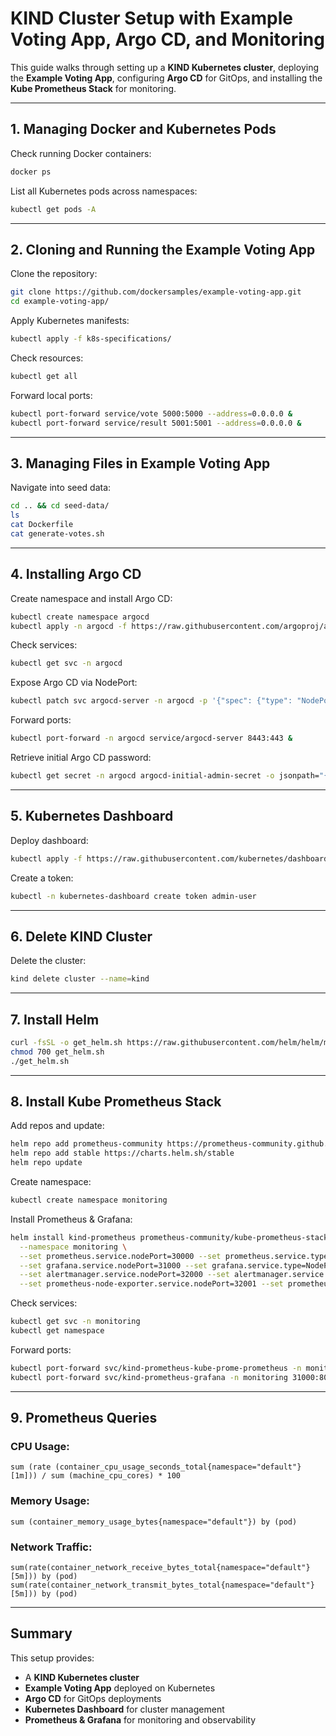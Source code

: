 # KIND Cluster Setup with Example Voting App, Argo CD, and Monitoring

This guide walks through setting up a **KIND Kubernetes cluster**, deploying the **Example Voting App**, configuring **Argo CD** for GitOps, and installing the **Kube Prometheus Stack** for monitoring.

---

## 1. Managing Docker and Kubernetes Pods

Check running Docker containers:
```bash
docker ps
```

List all Kubernetes pods across namespaces:
```bash
kubectl get pods -A
```

---

## 2. Cloning and Running the Example Voting App

Clone the repository:
```bash
git clone https://github.com/dockersamples/example-voting-app.git
cd example-voting-app/
```

Apply Kubernetes manifests:
```bash
kubectl apply -f k8s-specifications/
```

Check resources:
```bash
kubectl get all
```

Forward local ports:
```bash
kubectl port-forward service/vote 5000:5000 --address=0.0.0.0 &
kubectl port-forward service/result 5001:5001 --address=0.0.0.0 &
```

---

## 3. Managing Files in Example Voting App

Navigate into seed data:
```bash
cd .. && cd seed-data/
ls
cat Dockerfile
cat generate-votes.sh
```

---

## 4. Installing Argo CD

Create namespace and install Argo CD:
```bash
kubectl create namespace argocd
kubectl apply -n argocd -f https://raw.githubusercontent.com/argoproj/argo-cd/stable/manifests/install.yaml
```

Check services:
```bash
kubectl get svc -n argocd
```

Expose Argo CD via NodePort:
```bash
kubectl patch svc argocd-server -n argocd -p '{"spec": {"type": "NodePort"}}'
```

Forward ports:
```bash
kubectl port-forward -n argocd service/argocd-server 8443:443 &
```

Retrieve initial Argo CD password:
```bash
kubectl get secret -n argocd argocd-initial-admin-secret -o jsonpath="{.data.password}" | base64 -d && echo
```

---

## 5. Kubernetes Dashboard

Deploy dashboard:
```bash
kubectl apply -f https://raw.githubusercontent.com/kubernetes/dashboard/v2.7.0/aio/deploy/recommended.yaml
```

Create a token:
```bash
kubectl -n kubernetes-dashboard create token admin-user
```

---

## 6. Delete KIND Cluster

Delete the cluster:
```bash
kind delete cluster --name=kind
```

---

## 7. Install Helm

```bash
curl -fsSL -o get_helm.sh https://raw.githubusercontent.com/helm/helm/main/scripts/get-helm-3
chmod 700 get_helm.sh
./get_helm.sh
```

---

## 8. Install Kube Prometheus Stack

Add repos and update:
```bash
helm repo add prometheus-community https://prometheus-community.github.io/helm-charts
helm repo add stable https://charts.helm.sh/stable
helm repo update
```

Create namespace:
```bash
kubectl create namespace monitoring
```

Install Prometheus & Grafana:
```bash
helm install kind-prometheus prometheus-community/kube-prometheus-stack \
  --namespace monitoring \
  --set prometheus.service.nodePort=30000 --set prometheus.service.type=NodePort \
  --set grafana.service.nodePort=31000 --set grafana.service.type=NodePort \
  --set alertmanager.service.nodePort=32000 --set alertmanager.service.type=NodePort \
  --set prometheus-node-exporter.service.nodePort=32001 --set prometheus-node-exporter.service.type=NodePort
```

Check services:
```bash
kubectl get svc -n monitoring
kubectl get namespace
```

Forward ports:
```bash
kubectl port-forward svc/kind-prometheus-kube-prome-prometheus -n monitoring 9090:9090 --address=0.0.0.0 &
kubectl port-forward svc/kind-prometheus-grafana -n monitoring 31000:80 --address=0.0.0.0 &
```

---

## 9. Prometheus Queries

### CPU Usage:
```promql
sum (rate (container_cpu_usage_seconds_total{namespace="default"}[1m])) / sum (machine_cpu_cores) * 100
```

### Memory Usage:
```promql
sum (container_memory_usage_bytes{namespace="default"}) by (pod)
```

### Network Traffic:
```promql
sum(rate(container_network_receive_bytes_total{namespace="default"}[5m])) by (pod)
sum(rate(container_network_transmit_bytes_total{namespace="default"}[5m])) by (pod)
```

---

## Summary
This setup provides:
- A **KIND Kubernetes cluster**  
- **Example Voting App** deployed on Kubernetes  
- **Argo CD** for GitOps deployments  
- **Kubernetes Dashboard** for cluster management  
- **Prometheus & Grafana** for monitoring and observability  
